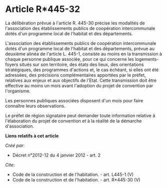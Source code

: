 # Article R*445-32

La délibération prévue à l'article R. 445-30 précise les modalités de l'association des établissements publics de coopération
intercommunale dotés d'un programme local de l'habitat et des départements. 

L'association des établissements publics de coopération intercommunale dotés d'un programme local de l'habitat et des
départements, prévue au deuxième alinéa de l'article L. 445-1, consiste au moins en la transmission à chaque personne
publique associée, pour ce qui concerne les logements-foyers situés sur son territoire, des états des lieux, des orientations
stratégiques, des programmes d'actions et, le cas échéant, si elles ont été adressées, des précisions complémentaires
apportées par le préfet, relatives aux enjeux et aux objectifs de l'Etat. Cette transmission doit être effective au moins un
mois avant l'adoption du projet de convention par l'organisme. 

Les personnes publiques associées disposent d'un mois pour faire connaître leurs observations. 

Le préfet de région signataire peut demander toute information relative à l'élaboration du projet de convention et à la
réalité de la démarche d'association.

**Liens relatifs à cet article**

_Créé par_:

  - Décret n°2012-12 du 4 janvier 2012 - art. 2

_Cite_:

  - Code de la construction et de l'habitation. - art. L445-1 (V)
  - Code de la construction et de l'habitation. - art. R*445-30 (V)
